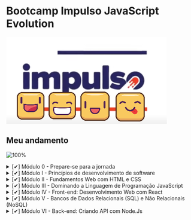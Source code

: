 # Bootcamp Impulso JavaScript Evolution

![Impulso Icone](https://github.com/guidolingip1/bootcamp-impulso/blob/master/impulso.png)

## Meu andamento

![100%](https://progress-bar.dev/100)
</br>

<details>
  <summary>[✔] Módulo 0 - Prepare-se para a jornada</summary>
  
  - [✔] Conheça as oportunidades da DIO
  - [✔] Seja protagonista neste Bootcamp
  - [✔] Boas-vindas ao Impulso JavaScript Evolution
  - [✔] Mentoria #1: Impulso JavaScript Evolution | Aula Inaugural

</details>

<details>
  <summary>[✔] Módulo I - Princípios de desenvolvimento de software</summary>
  
  - [✔] Introdução à Programação e Pensamento Computacional
  - [✔] Introdução ao Git e ao GitHub
  - [✔] Criando seu Primeiro Repositório no GitHub Para Compartilhar Seu Progresso

</details>

<details>
  <summary>[✔] Módulo II - Fundamentos Web com HTML e CSS</Summary>
  
  - [✔] Primeiros passos para desenvolvimento web
  - [✔] Introdução a criação de websites com HTML5 e CSS3
  - [✔] Posicionando elementos com Flexbox em CSS
  - [✔] Recriando a página inicial do Instagram

</details>

<details>
  <summary>[✔] Módulo III - Dominando a Linguagem de Programação JavaScript</Summary>
  
  - [✔] IDE Instalação e Configuração (Visual Studio Code)
  - [✔] Introdução ao JavaScript
  - [✔] Sintaxe Básica em JavaScript
  - [✔] Sintaxe e Operadores
  - [✔] Variáveis e Tipos
  - [✔] Funções
  - [✔] Debugging e Error Handling
  - [✔] Desafios Iniciais Js - Impulso JavaScript Evolution
  - [✔] Manipulando a D.O.M. com JavaScript
  - [✔] Javascript Assíncrono
  - [✔] Orientação a objetos
  - [✔] Introdução ao TypeScript: Explorando Classes, Tipos e Interfaces
  - [✔] Desafios intermediários Js - Impulso JavaScript Evolution
  - [✔] Introdução Prática ao TypeScript

</details>

<details>
  <summary>[✔] Módulo IV - Front-end: Desenvolvimento Web com React</Summary>
  
  - [✔] Conhecendo os Principais Protocolos de Comunicação da Internet
  - [✔] Introdução ao ReactJS
  - [✔] Desenvolvimento de aplicações para internet com ReactJS
  - [✔] Introdução aos React Hooks
  - [✔] Trabalhando com States & Effects no ReactJs
  - [✔] Práticas avançadas em projetos com ReactJS
  - [✔] Criando um front-end totalmente componentizado na prática com ReactJS

</details>

<details>
  <summary>[✔] Módulo V - Bancos de Dados Relacionais (SQL) e Não Relacionais (NoSQL)</Summary>
  
  - [✔] Conceitos e melhores práticas com bancos de dados PostgreSQL
  - [✔] Introdução ao MongoDB e Bancos de Dados NoSQL

</details>

<details>
  <summary>[✔] Módulo VI - Back-end: Criando API com Node.Js</Summary>
  
  - [✔] Instalando e Configurando seu Ambiente Node.js
  - [✔] Introdução ao Node.js com JavaScript
  - [✔] Fundamentos de Node.js e Jest
  - [✔] Pirâmide de Testes na Prática Explorando Jest e TDD
  - [✔]  Explorando o Estilo Arquitetural REST com Node.js
  - [✔] Node.js com Bancos de Dados Relacionais (SQL)
  - [✔] Microsserviços e Integrações com Node.js
  - [✔] Criando uma API REST com Node.js e TypeORM
  - [✔] Integrando um Backend em Node.js com um Frontend em React para um E-commerce

</details>
